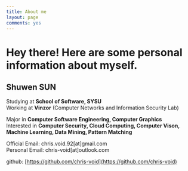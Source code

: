 ```yaml
---
title: About me
layout: page
comments: yes
---
```


Hey there! Here are some personal information about myself.
=======

## Shuwen SUN

Studying at **School of Software, SYSU**    
Working at **Vinzor** (Computer Networks and Information Security Lab)

Major in **Computer Software Engineering, Computer Graphics**    
Interested in **Computer Security, Cloud Computing, Computer Vison, Machine Learning, Data Mining, Pattern Matching**    

Official Email: chris.void.92[at]gmail.com     
Personal Email: chris-void[at]outlook.com

github: [https://github.com/chris-void](https://github.com/chris-void)
